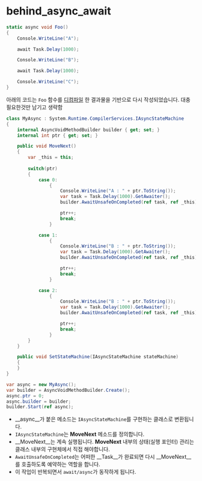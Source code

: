 behind_async_await
====

```cs
static async void Foo()
{
    Console.WriteLine("A");

    await Task.Delay(1000);

    Console.WriteLine("B");

    await Task.Delay(1000);

    Console.WriteLine("C");
}
```

아래의 코드는 `Foo` 함수를 [디컴파일](https://github.com/pjc0247/behind_async_await/blob/master/decompiled.il) 한 결과물을 기반으로 다시 작성되었습니다. 대충 필요한것만 남기고 생략함
```cs
class MyAsync : System.Runtime.CompilerServices.IAsyncStateMachine
{
    internal AsyncVoidMethodBuilder builder { get; set; }
    internal int ptr { get; set; }

    public void MoveNext()
    {
        var _this = this;
        
        switch(ptr)
        {
            case 0:
                {
                    Console.WriteLine("A : " + ptr.ToString());
                    var task = Task.Delay(1000).GetAwaiter();
                    builder.AwaitUnsafeOnCompleted(ref task, ref _this);

                    ptr++;
                    break;
                }

            case 1:
                {
                    Console.WriteLine("B : " + ptr.ToString());
                    var task = Task.Delay(1000).GetAwaiter();
                    builder.AwaitUnsafeOnCompleted(ref task, ref _this);

                    ptr++;
                    break;
                }

            case 2:
                {
                    Console.WriteLine("B : " + ptr.ToString());
                    var task = Task.Delay(1000).GetAwaiter();
                    builder.AwaitUnsafeOnCompleted(ref task, ref _this);

                    ptr++;
                    break;
                }
        }
    }

    public void SetStateMachine(IAsyncStateMachine stateMachine)
    {
    }
}

var async = new MyAsync();
var builder = AsyncVoidMethodBuilder.Create();
async.ptr = 0;
async.builder = builder;
builder.Start(ref async);
```

* __async__가 붙은 메소드는 `IAsyncStateMachine`를 구현하는 클래스로 변환됩니다.
* `IAsyncStateMachine`는 __MoveNext__ 메소드를 정의합니다.
* __MoveNext__는 계속 실행됩니다. __MoveNext__ 내부의 상태(실행 포인터) 관리는 클래스 내부의 구현체에서 직접 해야합니다.
* `AwaitUnsafeOnCompleted`는 어떠한 __Task__가 완료되면 다시 __MoveNext__를 호출하도록 예약하는 역할을 합니다.
* 이 작업이 반복되면서 `await/async`가 동작하게 됩니다.
